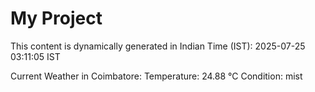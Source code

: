 # My Project

This content is dynamically generated in Indian Time (IST): 2025-07-25 03:11:05 IST


Current Weather in Coimbatore:
Temperature: 24.88 °C
Condition: mist
